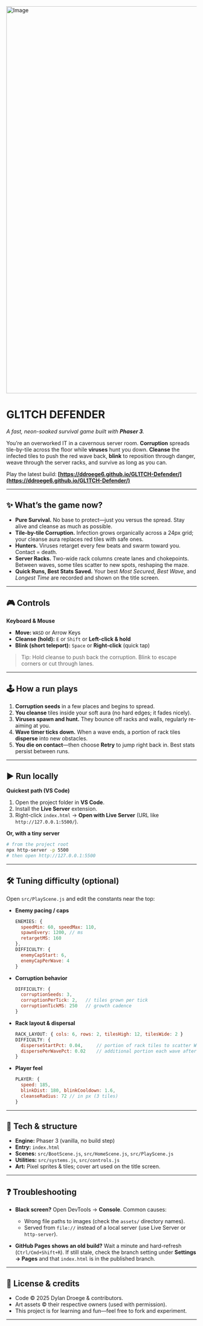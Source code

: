 <img width="1536" height="1024" alt="Image" src="https://github.com/user-attachments/assets/69c264f1-72f3-4096-9f1a-8dbbd9e98684" />


# GL1TCH DEFENDER

*A fast, neon-soaked survival game built with **Phaser 3**.*

You’re an overworked IT in a cavernous server room. **Corruption** spreads tile-by-tile across the floor while **viruses** hunt you down. **Cleanse** the infected tiles to push the red wave back, **blink** to reposition through danger, weave through the server racks, and survive as long as you can.

Play the latest build:
**[https://ddroege6.github.io/GL1TCH-Defender/](https://ddroege6.github.io/GL1TCH-Defender/)**

---

## ✨ What’s the game now?

* **Pure Survival.** No base to protect—just you versus the spread. Stay alive and cleanse as much as possible.
* **Tile-by-tile Corruption.** Infection grows organically across a 24px grid; your cleanse aura replaces red tiles with safe ones.
* **Hunters.** Viruses retarget every few beats and swarm toward you. Contact = death.
* **Server Racks.** Two-wide rack columns create lanes and chokepoints. Between waves, some tiles scatter to new spots, reshaping the maze.
* **Quick Runs, Best Stats Saved.** Your best *Most Secured*, *Best Wave*, and *Longest Time* are recorded and shown on the title screen.

---

## 🎮 Controls

**Keyboard & Mouse**

* **Move:** `WASD` or Arrow Keys
* **Cleanse (hold):** `E` or `Shift` or **Left-click & hold**
* **Blink (short teleport):** `Space` or **Right-click** (quick tap)

> Tip: Hold cleanse to push back the corruption. Blink to escape corners or cut through lanes.

---

## 🕹️ How a run plays

1. **Corruption seeds** in a few places and begins to spread.
2. **You cleanse** tiles inside your soft aura (no hard edges; it fades nicely).
3. **Viruses spawn and hunt.** They bounce off racks and walls, regularly re-aiming at you.
4. **Wave timer ticks down.** When a wave ends, a portion of rack tiles **disperse** into new obstacles.
5. **You die on contact**—then choose **Retry** to jump right back in. Best stats persist between runs.

---

## ▶️ Run locally

**Quickest path (VS Code)**

1. Open the project folder in **VS Code**.
2. Install the **Live Server** extension.
3. Right-click `index.html` → **Open with Live Server** (URL like `http://127.0.0.1:5500/`).

**Or, with a tiny server**

```bash
# from the project root
npx http-server -p 5500
# then open http://127.0.0.1:5500
```

---

## 🛠️ Tuning difficulty (optional)

Open `src/PlayScene.js` and edit the constants near the top:

* **Enemy pacing / caps**

  ```js
  ENEMIES: {
    speedMin: 60, speedMax: 110,
    spawnEvery: 1200, // ms
    retargetMS: 160
  },
  DIFFICULTY: {
    enemyCapStart: 6,
    enemyCapPerWave: 4
  }
  ```

* **Corruption behavior**

  ```js
  DIFFICULTY: {
    corruptionSeeds: 3,
    corruptionPerTick: 2,   // tiles grown per tick
    corruptionTickMS: 250   // growth cadence
  }
  ```

* **Rack layout & dispersal**

  ```js
  RACK_LAYOUT: { cols: 6, rows: 2, tilesHigh: 12, tilesWide: 2 }
  DIFFICULTY: {
    disperseStartPct: 0.04,     // portion of rack tiles to scatter Wave 2
    dispersePerWavePct: 0.02    // additional portion each wave after that
  }
  ```

* **Player feel**

  ```js
  PLAYER: {
    speed: 185,
    blinkDist: 180, blinkCooldown: 1.6,
    cleanseRadius: 72 // in px (3 tiles)
  }
  ```

---

## 🧰 Tech & structure

* **Engine:** Phaser 3 (vanilla, no build step)
* **Entry:** `index.html`
* **Scenes:** `src/BootScene.js`, `src/HomeScene.js`, `src/PlayScene.js`
* **Utilities:** `src/systems.js`, `src/controls.js`
* **Art:** Pixel sprites & tiles; cover art used on the title screen.

---

## ❓ Troubleshooting

* **Black screen?** Open DevTools → **Console**. Common causes:

  * Wrong file paths to images (check the `assets/` directory names).
  * Served from `file://` instead of a local server (use Live Server or `http-server`).
* **GitHub Pages shows an old build?** Wait a minute and hard-refresh (`Ctrl/Cmd+Shift+R`).
  If still stale, check the branch setting under **Settings → Pages** and that `index.html` is in the published branch.

---

## 📜 License & credits

* Code © 2025 Dylan Droege & contributors.
* Art assets © their respective owners (used with permission).
* This project is for learning and fun—feel free to fork and experiment.

---